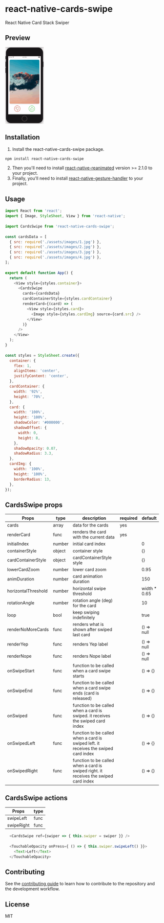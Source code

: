 # react-native-cards-swipe

React Native Card Stack Swiper

## Preview

![App preview](/example2.gif)

## Installation

1. Install the react-native-cards-swipe package.

```sh
npm install react-native-cards-swipe
```
2.  Then you'll need to install [react-native-reanimated](https://docs.swmansion.com/react-native-reanimated/docs/installation/) version >= 2.1.0 to your project.
3.  Finally, you'll need to install [react-native-gesture-handler](https://docs.swmansion.com/react-native-gesture-handler/docs/) to your project.


## Usage

```js
import React from 'react';
import { Image, StyleSheet, View } from 'react-native';

import CardsSwipe from 'react-native-cards-swipe';

const cardsData = [
  { src: require('./assets/images/1.jpg') },
  { src: require('./assets/images/2.jpg') },
  { src: require('./assets/images/3.jpg') },
  { src: require('./assets/images/4.jpg') },
];

export default function App() {
  return (
    <View style={styles.container}>
      <CardsSwipe
        cards={cardsData}
        cardContainerStyle={styles.cardContainer}
        renderCard={(card) => (
          <View style={styles.card}>
            <Image style={styles.cardImg} source={card.src} />
          </View>
        )}
      />
    </View>
  );
}

const styles = StyleSheet.create({
  container: {
    flex: 1,
    alignItems: 'center',
    justifyContent: 'center',
  },
  cardContainer: {
    width: '92%',
    height: '70%',
  },
  card: {
    width: '100%',
    height: '100%',
    shadowColor: '#000000',
    shadowOffset: {
      width: 0,
      height: 8,
    },
    shadowOpacity: 0.07,
    shadowRadius: 3.3,
  },
  cardImg: {
    width: '100%',
    height: '100%',
    borderRadius: 13,
  },
});
```

## CardsSwipe props
| Props               | type          | description                           | required     | default       |
| --------------------| ------------- | --------------------------------------| -------------| ------------- |
| cards               | array         | data for the cards                    | yes          |               |
| renderCard          | func          | renders the card with the current data| yes          |               |
| initialIndex        | number        | initial card index                    |              | 0             |
| containerStyle      | object        | container style                       |              | {}            |
| cardContainerStyle  | object        | cardContainerStyle style              |              | {}            |
| lowerCardZoom       | number        | lower card zoom                       |              | 0.95          |
| animDuration        | number        | card animation duration               |              | 150           |
| horizontalThreshold | number        | horizontal swipe threshold            |              | width * 0.65  |
| rotationAngle       | number        | rotation angle (deg) for the card     |              | 10            |
| loop                | bool          | keep swiping indefinitely             |              | true          |
| renderNoMoreCards   | func          | renders what is shown after swiped last card|        | () => null    |
| renderYep           | func          | renders Yep label                     |              | () => null    |
| renderNope          | func          | renders Nope label                    |              | () => null    |
| onSwipeStart        | func          | function to be called when a card swipe starts                  |    | () => {} |
| onSwipeEnd          | func          | function to be called when a card swipe ends (card is released) |    | () => {} |
| onSwiped            | func          | function to be called when a card is swiped. it receives the swiped card index |    | () => {} |
| onSwipedLeft        | func          | function to be called when a card is swiped left. it receives the swiped card index |    | () => {} |
| onSwipedRight       | func          | function to be called when a card is swiped right. it receives the swiped card index |    | () => {} |

## CardsSwipe actions
| Props             | type          |
| ----------------- | ------------- |
| swipeLeft         | func          |
| swipeRight        | func          |

```javascript
  <CardsSwipe ref={swiper => { this.swiper = swiper }} />

  <TouchableOpacity onPress={ () => { this.swiper.swipeLeft() }}>
    <Text>Left</Text>
  </TouchableOpacity>
```

## Contributing

See the [contributing guide](CONTRIBUTING.md) to learn how to contribute to the repository and the development workflow.

## License

MIT
